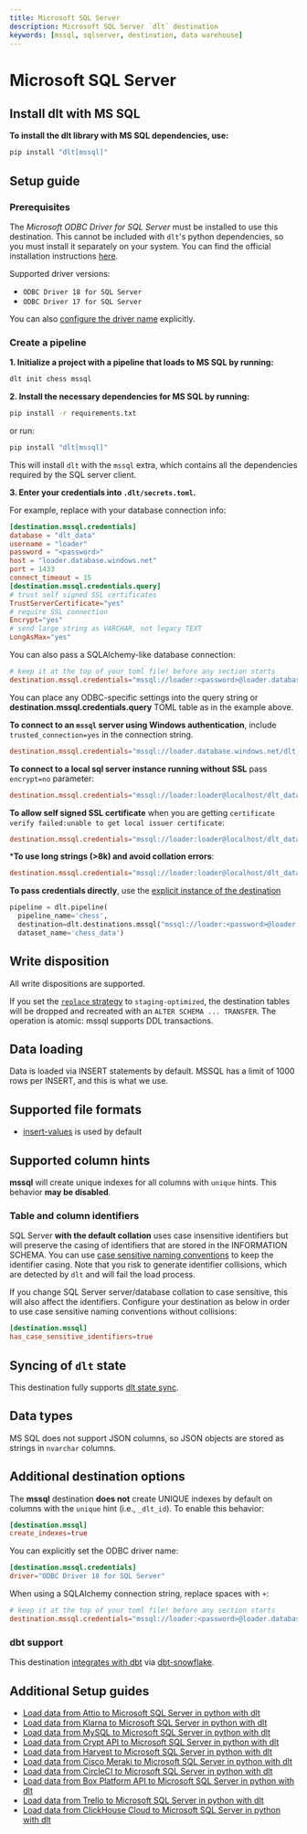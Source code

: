 ```yaml
---
title: Microsoft SQL Server
description: Microsoft SQL Server `dlt` destination
keywords: [mssql, sqlserver, destination, data warehouse]
---
```


# Microsoft SQL Server

## Install dlt with MS SQL
**To install the dlt library with MS SQL dependencies, use:**
```sh
pip install "dlt[mssql]"
```

## Setup guide

### Prerequisites

The _Microsoft ODBC Driver for SQL Server_ must be installed to use this destination.
This cannot be included with `dlt`'s python dependencies, so you must install it separately on your system. You can find the official installation instructions [here](https://learn.microsoft.com/en-us/sql/connect/odbc/download-odbc-driver-for-sql-server?view=sql-server-ver16).

Supported driver versions:
* `ODBC Driver 18 for SQL Server`
* `ODBC Driver 17 for SQL Server`

You can also [configure the driver name](#additional-destination-options) explicitly.

### Create a pipeline

**1. Initialize a project with a pipeline that loads to MS SQL by running:**
```sh
dlt init chess mssql
```

**2. Install the necessary dependencies for MS SQL by running:**
```sh
pip install -r requirements.txt
```
or run:
```sh
pip install "dlt[mssql]"
```
This will install `dlt` with the `mssql` extra, which contains all the dependencies required by the SQL server client.

**3. Enter your credentials into `.dlt/secrets.toml`.**

For example, replace with your database connection info:
```toml
[destination.mssql.credentials]
database = "dlt_data"
username = "loader"
password = "<password>"
host = "loader.database.windows.net"
port = 1433
connect_timeout = 15
[destination.mssql.credentials.query]
# trust self signed SSL certificates
TrustServerCertificate="yes"
# require SSL connection
Encrypt="yes"
# send large string as VARCHAR, not legacy TEXT
LongAsMax="yes"
```

You can also pass a SQLAlchemy-like database connection:
```toml
# keep it at the top of your toml file! before any section starts
destination.mssql.credentials="mssql://loader:<password>@loader.database.windows.net/dlt_data?TrustServerCertificate=yes&Encrypt=yes&LongAsMax=yes"
```

You can place any ODBC-specific settings into the query string or **destination.mssql.credentials.query** TOML table as in the example above.

**To connect to an `mssql` server using Windows authentication**, include `trusted_connection=yes` in the connection string.

```toml
destination.mssql.credentials="mssql://loader.database.windows.net/dlt_data?trusted_connection=yes"
```

**To connect to a local sql server instance running without SSL** pass `encrypt=no` parameter:
```toml
destination.mssql.credentials="mssql://loader:loader@localhost/dlt_data?encrypt=no"
```

**To allow self signed SSL certificate** when you are getting `certificate verify failed:unable to get local issuer certificate`:
```toml
destination.mssql.credentials="mssql://loader:loader@localhost/dlt_data?TrustServerCertificate=yes"
```

***To use long strings (>8k) and avoid collation errors**:
```toml
destination.mssql.credentials="mssql://loader:loader@localhost/dlt_data?LongAsMax=yes"
```

**To pass credentials directly**, use the [explicit instance of the destination](../../general-usage/destination.md#pass-explicit-credentials)
```py
pipeline = dlt.pipeline(
  pipeline_name='chess',
  destination=dlt.destinations.mssql("mssql://loader:<password>@loader.database.windows.net/dlt_data?connect_timeout=15"),
  dataset_name='chess_data')
```

## Write disposition
All write dispositions are supported.

If you set the [`replace` strategy](../../general-usage/full-loading.md) to `staging-optimized`, the destination tables will be dropped and
recreated with an `ALTER SCHEMA ... TRANSFER`. The operation is atomic: mssql supports DDL transactions.

## Data loading
Data is loaded via INSERT statements by default. MSSQL has a limit of 1000 rows per INSERT, and this is what we use.

## Supported file formats
* [insert-values](../file-formats/insert-format.md) is used by default

## Supported column hints
**mssql** will create unique indexes for all columns with `unique` hints. This behavior **may be disabled**.

### Table and column identifiers
SQL Server **with the default collation** uses case insensitive identifiers but will preserve the casing of identifiers that are stored in the INFORMATION SCHEMA. You can use [case sensitive naming conventions](../../general-usage/naming-convention.md#case-sensitive-and-insensitive-destinations) to keep the identifier casing. Note that you risk to generate identifier collisions, which are detected by `dlt` and will fail the load process.

If you change SQL Server server/database collation to case sensitive, this will also affect the identifiers. Configure your destination as below in order to use case sensitive naming conventions without collisions:
```toml
[destination.mssql]
has_case_sensitive_identifiers=true
```

## Syncing of `dlt` state
This destination fully supports [dlt state sync](../../general-usage/state#syncing-state-with-destination).

## Data types
MS SQL does not support JSON columns, so JSON objects are stored as strings in `nvarchar` columns.

## Additional destination options
The **mssql** destination **does not** create UNIQUE indexes by default on columns with the `unique` hint (i.e., `_dlt_id`). To enable this behavior:
```toml
[destination.mssql]
create_indexes=true
```

You can explicitly set the ODBC driver name:
```toml
[destination.mssql.credentials]
driver="ODBC Driver 18 for SQL Server"
```

When using a SQLAlchemy connection string, replace spaces with `+`:

```toml
# keep it at the top of your toml file! before any section starts
destination.mssql.credentials="mssql://loader:<password>@loader.database.windows.net/dlt_data?driver=ODBC+Driver+18+for+SQL+Server"
```

### dbt support
This destination [integrates with dbt](../transformations/dbt/dbt.md) via [dbt-snowflake](https://github.com/dbt-msft/dbt-sqlserver).

## Additional Setup guides
- [Load data from Attio to Microsoft SQL Server in python with dlt](https://dlthub.com/docs/pipelines/attio/load-data-with-python-from-attio-to-mssql)
- [Load data from Klarna to Microsoft SQL Server in python with dlt](https://dlthub.com/docs/pipelines/klarna/load-data-with-python-from-klarna-to-mssql)
- [Load data from MySQL to Microsoft SQL Server in python with dlt](https://dlthub.com/docs/pipelines/sql_database_mysql/load-data-with-python-from-sql_database_mysql-to-mssql)
- [Load data from Crypt API to Microsoft SQL Server in python with dlt](https://dlthub.com/docs/pipelines/crypt_api/load-data-with-python-from-crypt_api-to-mssql)
- [Load data from Harvest to Microsoft SQL Server in python with dlt](https://dlthub.com/docs/pipelines/harvest/load-data-with-python-from-harvest-to-mssql)
- [Load data from Cisco Meraki to Microsoft SQL Server in python with dlt](https://dlthub.com/docs/pipelines/cisco_meraki/load-data-with-python-from-cisco_meraki-to-mssql)
- [Load data from CircleCI to Microsoft SQL Server in python with dlt](https://dlthub.com/docs/pipelines/circleci/load-data-with-python-from-circleci-to-mssql)
- [Load data from Box Platform API to Microsoft SQL Server in python with dlt](https://dlthub.com/docs/pipelines/box/load-data-with-python-from-box-to-mssql)
- [Load data from Trello to Microsoft SQL Server in python with dlt](https://dlthub.com/docs/pipelines/trello/load-data-with-python-from-trello-to-mssql)
- [Load data from ClickHouse Cloud to Microsoft SQL Server in python with dlt](https://dlthub.com/docs/pipelines/clickhouse_cloud/load-data-with-python-from-clickhouse_cloud-to-mssql)

